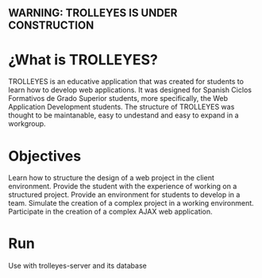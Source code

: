 ## WARNING: TROLLEYES IS UNDER CONSTRUCTION

# ¿What is TROLLEYES?
TROLLEYES is an educative application that was created for students to learn how to develop web applications.
It was designed for Spanish Ciclos Formativos de Grado Superior students, more specifically, the Web Application Development students.
The structure of TROLLEYES was thought to be maintanable, easy to undestand and easy to expand in a workgroup.

# Objectives
Learn how to structure the design of a web project in the client environment.
Provide the student with the experience of working on a structured project.
Provide an environment for students to develop in a team.
Simulate the creation of a complex project in a working environment.
Participate in the creation of a complex AJAX web application.

# Run
Use with trolleyes-server and its database
